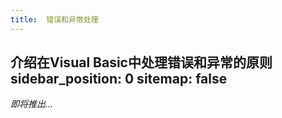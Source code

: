 ```yaml
---
title:  错误和异常处理
---
```

 介绍在Visual Basic中处理错误和异常的原则
sidebar_position: 0
sitemap: false
---
*即将推出...*
